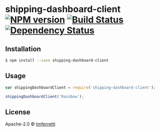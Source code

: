 # shipping-dashboard-client [![NPM version][npm-image]][npm-url] [![Build Status][travis-image]][travis-url] [![Dependency Status][daviddm-image]][daviddm-url]
> 

## Installation

```sh
$ npm install --save shipping-dashboard-client
```

## Usage

```js
var shippingDashboardClient = require('shipping-dashboard-client');

shippingDashboardClient('Rainbow');
```
## License

Apache-2.0 © [tmferretti]()


[npm-image]: https://badge.fury.io/js/shipping-dashboard-client.svg
[npm-url]: https://npmjs.org/package/shipping-dashboard-client
[travis-image]: https://travis-ci.org/tmferretti/shipping-dashboard-client.svg?branch=master
[travis-url]: https://travis-ci.org/tmferretti/shipping-dashboard-client
[daviddm-image]: https://david-dm.org/tmferretti/shipping-dashboard-client.svg?theme=shields.io
[daviddm-url]: https://david-dm.org/tmferretti/shipping-dashboard-client
